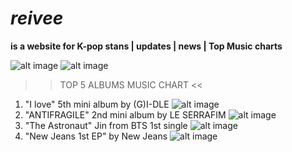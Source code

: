 # *reivee*
**is a website for K-pop stans | updates | news | Top Music charts**

![alt image](https://64.media.tumblr.com/b31966f3833a8f3d34df6d927fecd9ad/d9c642f23bd55d81-b7/s540x810/f20abd042f5eeab746d9c4282b4fc74bac8bd6b3.gifv)
![alt image](https://64.media.tumblr.com/2044be442a9b9c91295d53f3dfa17a5a/d9c642f23bd55d81-69/s540x810/d01dc4cdb4f9dba955d43015d56772bf951dcbcd.gifv)

>> TOP 5 ALBUMS MUSIC CHART <<
1. "I love" 5th mini album by (G)I-DLE ![alt image](https://upload.wikimedia.org/wikipedia/en/c/cb/%28G%29I-dle_I_Love.jpg)
2. "ANTIFRAGILE" 2nd mini album by LE SERRAFIM ![alt image](https://i.scdn.co/image/ab67616d0000b273a991995542d50a691b9ae5be)
3. "The Astronaut" Jin from BTS 1st single ![alt image](https://upload.wikimedia.org/wikipedia/en/4/4d/The_Astronaut_by_Jin_of_BTS_digital_single_cover_art.jpg)
4. "New Jeans 1st EP" by New Jeans ![alt image](https://upload.wikimedia.org/wikipedia/en/3/3d/New_Jeans_%28EP%29.jpg)
